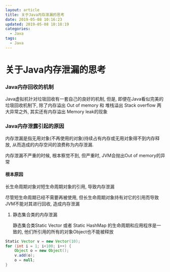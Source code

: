 ```yaml
---
layout: article
title: 关于Java内存泄漏的思考
date: 2019-05-08 10:16:23
updated: 2019-05-08 10:18:19
categories: 
  - Java
tags: 
  - Java
---
```


# 关于Java内存泄漏的思考



### Java内存回收的机制

Java虚拟机针对垃圾回收有一套自己的良好的机制, 但是, 即便在Java看似完美的垃圾回收机制下, 除了内存溢出 Out of memory 和 堆栈溢出 Stack overflow 两大异常之外, 其实还有内存溢出 Memory leak的现象

### Java内存泄露引起的原因

内存泄漏是指无用对象(不再使用的对象)持续占有内存或无用对象得不到内存释放, 从而造成的内存空间的浪费称为内存泄漏.

内存泄漏不严重的时候, 根本察觉不到, 但严重时, JVM会抛出Out of memory的异常

#### 根本原因

长生命周期对象对短生命周期对象的引用, 导致内存泄漏

尽管短生命周期已经不需要再被使用, 但长生命周期对象持有对它的引用而导致JVM不能对其进行回收, 造成内存泄漏

1. 静态集合类的内存泄漏

   静态集合类Static Vector 或者 Static HashMap 的生命周期和应用程序是一致的, 他们所引用的所有的对象Object也不能被释放

```java
Static Vector v = new Vector(10);
for (int i = 1; i<100; i++) {
	Object o = new Object();
	v.add(o);
	o = null;
}
```

